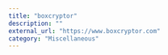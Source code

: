 ```yaml
---
title: "boxcryptor"
description: ""
external_url: "https://www.boxcryptor.com"
category: "Miscellaneous"
---
```

